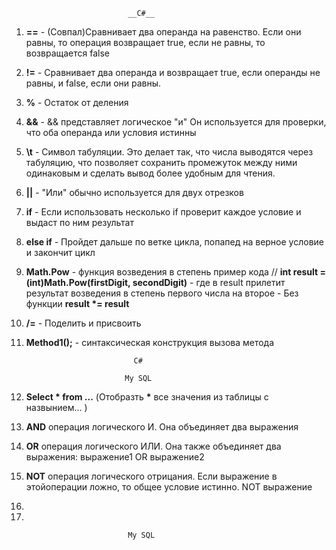                               __C#__
1. **==** - (Совпал)Сравнивает два операнда на равенство. Если они равны, то операция возвращает true, если не равны, то возвращается false
2. **!=** - Сравнивает два операнда и возвращает true, если операнды не равны, и false, если они равны.
3. **%** - Остаток от деления 
4. **&&** - && представляет логическое "и" Он используется для проверки, что оба операнда или условия истинны
5. **\t** - Символ табуляции. Это делает так, что числа выводятся через табуляцию, что позволяет сохранить промежуток между ними одинаковым и сделать вывод более удобным для чтения.
6. **||** - "Или" обычно используется для двух отрезков 
7. **if** - Если использовать несколько if проверит каждое условие и выдаст по ним результат 
8. **else if** - Пройдет дальше по ветке цикла, попапед на верное условие и закончит цикл 
9. **Math.Pow** - функция возведения в степень пример кода // __int result = (int)Math.Pow(firstDigit, secondDigit)__  - где в result прилетит результат возведения в степень первого числа на второе - Без функции __result *= result__
10. **/=** - Поделить и присвоить 
11. **Method1();** - синтаксическая конструкция вызова метода 
                             
                                C#

                              My SQL
1. __Select * from ...__ (Отобразть __*__ все значения из таблицы с назвынием... )
2. __AND__ операция логического И. Она объединяет два выражения
3. __OR__ операция логического ИЛИ. Она также объединяет два выражения: выражение1 OR выражение2
4. __NOT__ операция логического отрицания. Если выражение в этойоперации ложно, то общее условие истинно.
NOT выражение
5. 
6. 










                              My SQL
                                
